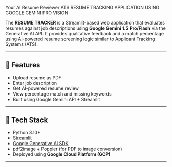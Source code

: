 Your AI Resume Reviewer
ATS RESUME TRACKING APPLICATION USING GOOGLE GEMINI PRO VISION

The **RESUME TRACKER** is a Streamlit-based web application that evaluates resumes against job descriptions using **Google Gemini 1.5 Pro/Flash** via the Generative AI API. It provides qualitative feedback and a match percentage using AI-powered resume screening logic similar to Applicant Tracking Systems (ATS).

---

## 🚀 Features

- Upload resume as PDF
- Enter job description
- Get AI-powered resume review
- View percentage match and missing keywords
- Built using Google Gemini API + Streamlit

---

## 🧠 Tech Stack

- Python 3.10+
- [Streamlit](https://streamlit.io/)
- [Google Generative AI SDK](https://pypi.org/project/google-generativeai/)
- pdf2image + Poppler (for PDF to image conversion)
- Deployed using **Google Cloud Platform (GCP)**

---
